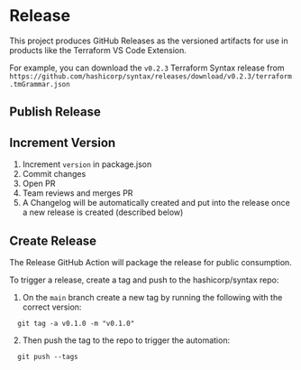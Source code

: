 # Release

This project produces GitHub Releases as the versioned artifacts for use in products like the Terraform VS Code Extension.

For example, you can download the `v0.2.3` Terraform Syntax release from `https://github.com/hashicorp/syntax/releases/download/v0.2.3/terraform.tmGrammar.json`

## Publish Release

## Increment Version

1. Increment `version` in package.json
1. Commit changes
1. Open PR
1. Team reviews and merges PR
1. A Changelog will be automatically created and put into the release once a new release is created (described below)

## Create Release

The Release GitHub Action will package the release for public consumption.

To trigger a release, create a tag and push to the hashicorp/syntax repo:

1. On the `main` branch create a new tag by running the following with the correct version:

```
  git tag -a v0.1.0 -m "v0.1.0"
```

2. Then push the tag to the repo to trigger the automation:

```
  git push --tags
```
